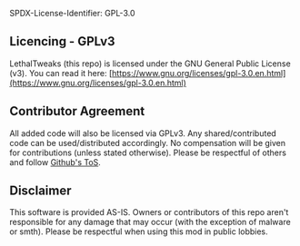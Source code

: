 SPDX-License-Identifier: GPL-3.0

## Licencing - GPLv3
LethalTweaks (this repo) is licensed under the GNU General Public License (v3). 
You can read it here: [https://www.gnu.org/licenses/gpl-3.0.en.html](https://www.gnu.org/licenses/gpl-3.0.en.html)

## Contributor Agreement
All added code will also be licensed via GPLv3. Any shared/contributed code can be used/distributed accordingly. No compensation will be given for contributions (unless stated otherwise). Please be respectful of others and follow [Github's ToS](https://docs.github.com/en/site-policy/github-terms/github-terms-of-service).

## Disclaimer
This software is provided AS-IS. Owners or contributors of this repo aren't responsible for any damage that may occur (with the exception of malware or smth). Please be respectful when using this mod in public lobbies.
